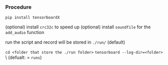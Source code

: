 

### Procedure

```pip install tensorboardX```

(optional) install ```crc32c``` to speed up
(optional) install ```soundfile``` for the ```add_audio``` function

run the script and record will be stored in ```./run/``` (default)

```cd <folder that store the ./run folder>```
```tensorboard --log-dir=<folder>``` \ (defualt: <folder> = ```runs```) 
  
   